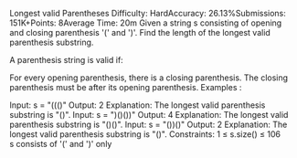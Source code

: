 Longest valid Parentheses
Difficulty: HardAccuracy: 26.13%Submissions: 151K+Points: 8Average Time: 20m
Given a string s consisting of opening and closing parenthesis '(' and ')'. Find the length of the longest valid parenthesis substring.

A parenthesis string is valid if:

For every opening parenthesis, there is a closing parenthesis.
The closing parenthesis must be after its opening parenthesis.
Examples :

Input: s = "((()"
Output: 2
Explanation: The longest valid parenthesis substring is "()".
Input: s = ")()())"
Output: 4
Explanation: The longest valid parenthesis substring is "()()".
Input: s = "())()"
Output: 2
Explanation: The longest valid parenthesis substring is "()".
Constraints:
1 ≤ s.size() ≤ 106  
s consists of '(' and ')' only

